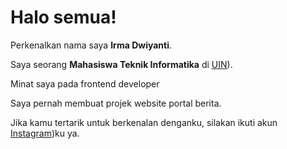 # Halo semua! 

Perkenalkan nama saya **Irma Dwiyanti**.<br>

Saya seorang **Mahasiswa Teknik Informatika** di [UIN](https://g.co/kgs/Sy3vSBu)).<br>

Minat saya pada frontend developer

Saya pernah membuat projek website portal berita.<br>

Jika kamu tertarik untuk berkenalan denganku, silakan ikuti akun [Instagram](https://www.instagram.com/irmadwyt_?igshid=MzNlNGNkZWQ4Mg%3D%3D))ku ya.
